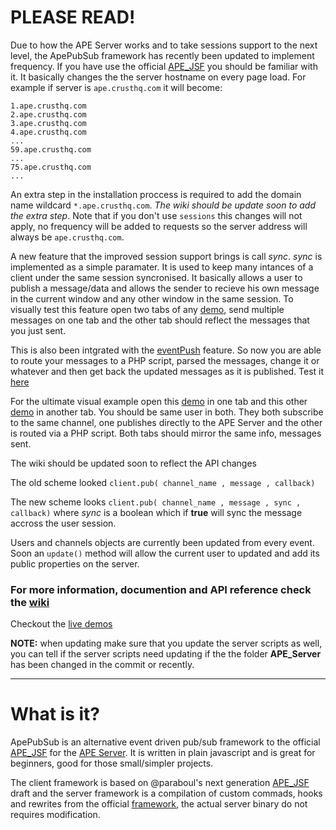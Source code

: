 PLEASE READ!
======================

Due to how the APE Server works and to take sessions support to the next level, the ApePubSub framework has recently been updated to implement frequency. If you have use the official [APE_JSF](https://github.com/APE-Project/APE_JSF) you should be familiar with it. It basically changes the the server hostname on every page load. For example if server is `ape.crusthq.com` it will become:

	1.ape.crusthq.com
	2.ape.crusthq.com
	3.ape.crusthq.com
	4.ape.crusthq.com
	...
	59.ape.crusthq.com
	...
	75.ape.crusthq.com
	...

An extra step in the installation proccess is required to add the domain name wildcard `*.ape.crusthq.com`. _The wiki should be update soon to add the extra step_. Note that if you don't use `sessions` this changes will not apply, no frequency will be added to requests so the server address will always be `ape.crusthq.com`.

A new feature that the improved session support brings is call _sync_. _sync_ is implemented as a simple paramater. It is used to keep many intances of a client under the same session syncronised. It basically allows a user to publish a message/data and allows the sender to recieve his own message in the current window and any other window in the same session. To visually test this feature open two tabs of any [demo](http://crusthq.com/script/ApePubSub/demo/), send multiple messages on one tab and the other tab should reflect the messages that you just sent.

This is also been intgrated with the [eventPush](https://github.com/ptejada/ApePubSub/wiki/Routing-events-for-php-processing) feature. So now you are able to route your messages to a PHP script, parsed the messages, change it or whatever and then get back the updated messages as it is published. Test it [here](http://crusthq.com/script/ApePubSub/demo/eventPush)

For the ultimate visual example open this [demo](http://crusthq.com/script/ApePubSub/demo/eventPush) in one tab and this other [demo](http://crusthq.com/script/ApePubSub/demo/singleChannel) in another tab. You should be same user in both. They both subscribe to the same channel, one publishes directly to the APE Server and the other is routed via a PHP script. Both tabs should mirror the same info, messages sent.

The wiki should be updated soon to reflect the API changes

The old scheme looked `client.pub( channel_name , message , callback)`
 
The new scheme looks `client.pub( channel_name , message , sync , callback)` where _sync_ is a boolean which if **true** will sync the message accross the user session.

Users and channels objects are currently been updated from every event. Soon an `update()` method will allow the current user to updated and add its public properties on the server.

### For more information, documention and API reference check the [wiki](https://github.com/ptejada/ApePubSub/wiki)
Checkout the [live demos](http://crusthq.com/script/ApePubSub/demo/)

**NOTE:** when updating make sure that you update the server scripts as well, you can tell if the server scripts need updating if the the folder **APE_Server** has been changed in the commit or recently.
***

What is it?
=====================

ApePubSub is an alternative event driven pub/sub framework to the official [APE_JSF](https://github.com/APE-Project/APE_JSF) for the [APE Server](https://github.com/APE-Project/APE_Server). It is written in plain javascript and is great for beginners, good for those small/simpler projects.

The client framework is based on @paraboul's next generation [APE_JSF](https://github.com/paraboul/APE-Client-JavaScript/tree/31dd239394af8a574667c8228ed8c004d6866973) draft and the server framework is a compilation of custom commads, hooks and rewrites from the official [framework](https://github.com/APE-Project/APE_Server/scripts/), the actual server binary do not requires modification.
